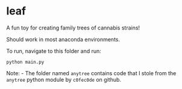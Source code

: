 # leaf

A fun toy for creating family trees of cannabis strains!

Should work in most anaconda environments.

To run, navigate to this folder and run:

```
python main.py
```



Note:
    - The folder named `anytree` contains code that I stole from the `anytree` python module by `c0fec0de` on github.
